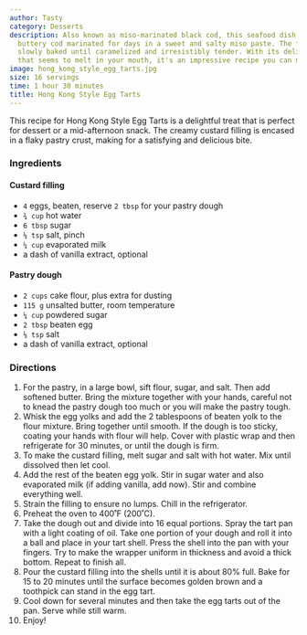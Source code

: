 ```yaml
---
author: Tasty
category: Desserts
description: Also known as miso-marinated black cod, this seafood dish features tender,
  buttery cod marinated for days in a sweet and salty miso paste. The fish is then
  slowly baked until caramelized and irresistibly tender. With its delicate texture
  that seems to melt in your mouth, it's an impressive recipe you can make at home.
image: hong_kong_style_egg_tarts.jpg
size: 16 servings
time: 1 hour 30 minutes
title: Hong Kong Style Egg Tarts
---
```

This recipe for Hong Kong Style Egg Tarts is a delightful treat that is perfect for dessert or a mid-afternoon snack. The creamy custard filling is encased in a flaky pastry crust, making for a satisfying and delicious bite.

### Ingredients

#### Custard filling
* `4` eggs, beaten, reserve `2 tbsp` for your pastry dough
* `¾ cup` hot water
* `6 tbsp` sugar
* `⅛ tsp` salt, pinch
* `¼ cup` evaporated milk
* a dash of vanilla extract, optional

#### Pastry dough
* `2 cups` cake flour, plus extra for dusting
* `115 g` unsalted butter, room temperature
* `¼ cup` powdered sugar
* `2 tbsp` beaten egg
* `⅛ tsp` salt
* a dash of vanilla extract, optional

### Directions

1. For the pastry, in a large bowl, sift flour, sugar, and salt. Then add softened butter. Bring the mixture together with your hands, careful not to knead the pastry dough too much or you will make the pastry tough.
2. Whisk the egg yolks and add the 2 tablespoons of beaten yolk to the flour mixture. Bring together until smooth. If the dough is too sticky, coating your hands with flour will help. Cover with plastic wrap and then refrigerate for 30 minutes, or until the dough is firm.
3. To make the custard filling, melt sugar and salt with hot water. Mix until dissolved then let cool.
4. Add the rest of the beaten egg yolk. Stir in sugar water and also evaporated milk (if adding vanilla, add now). Stir and combine everything well.
5. Strain the filling to ensure no lumps. Chill in the refrigerator.
6. Preheat the oven to 400˚F (200˚C).
7. Take the dough out and divide into 16 equal portions. Spray the tart pan with a light coating of oil. Take one portion of your dough and roll it into a ball and place in your tart shell. Press the shell into the pan with your fingers. Try to make the wrapper uniform in thickness and avoid a thick bottom. Repeat to finish all.
8. Pour the custard filling into the shells until it is about 80% full. Bake for 15 to 20 minutes until the surface becomes golden brown and a toothpick can stand in the egg tart.
9. Cool down for several minutes and then take the egg tarts out of the pan. Serve while still warm.
10. Enjoy!